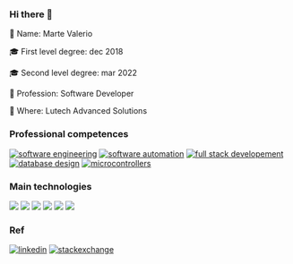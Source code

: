 ### Hi there 👋

👋 Name: Marte Valerio

:mortar_board: First level degree: dec 2018

:mortar_board: Second level degree: mar 2022

:book: Profession: Software Developer

:round_pushpin: Where: Lutech Advanced Solutions

### Professional competences

[![software engineering](https://img.shields.io/badge/-software%20engineering-9cf?style=for-the-badge)](#)
[![software automation](https://img.shields.io/badge/-software%20automation-9cf?style=for-the-badge)](#)
[![full stack developement](https://img.shields.io/badge/-full%20stack%20developement-9cf?style=for-the-badge)](#)
[![database design](https://img.shields.io/badge/-database%20design-9cf?style=for-the-badge)](#)
[![microcontrollers](https://img.shields.io/badge/-microcontrollers-9cf?style=for-the-badge)](#)

### Main technologies

[![](https://img.shields.io/badge/-angular-9cf?style=for-the-badge&logo=angular)](#)
[![](https://img.shields.io/badge/-django-9cf?style=for-the-badge&logo=django)](#)
[![](https://img.shields.io/badge/-bash-9cf?style=for-the-badge&logo=GNU%20bash)](#)
[![](https://img.shields.io/badge/-docker-9cf?style=for-the-badge&logo=docker)](#)
[![](https://img.shields.io/badge/-python-9cf?style=for-the-badge&logo=python)](#)
[![](https://img.shields.io/badge/-java-9cf?style=for-the-badge&)](#)

### Ref

[![linkedin](https://img.shields.io/badge/-linkedin-lightgrey?style=for-the-badge&logo=LinkedIn)](https://www.linkedin.com/in/marte-valerio-falcone)
[![stackexchange](https://img.shields.io/badge/-stackexchange-lightgrey?style=for-the-badge&logo=Stack%20Exchange)](https://stackexchange.com/users/20414037/marte-valerio-falcone?tab=accounts)
